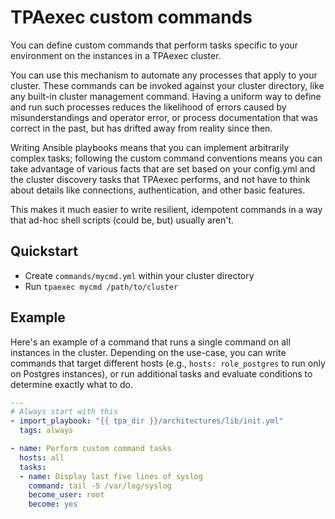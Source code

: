 # TPAexec custom commands

You can define custom commands that perform tasks specific to your
environment on the instances in a TPAexec cluster.

You can use this mechanism to automate any processes that apply to your
cluster. These commands can be invoked against your cluster directory,
like any built-in cluster management command. Having a uniform way to
define and run such processes reduces the likelihood of errors caused by
misunderstandings and operator error, or process documentation that was
correct in the past, but has drifted away from reality since then.

Writing Ansible playbooks means that you can implement arbitrarily
complex tasks; following the custom command conventions means you can
take advantage of various facts that are set based on your config.yml
and the cluster discovery tasks that TPAexec performs, and not have to
think about details like connections, authentication, and other basic
features.

This makes it much easier to write resilient, idempotent commands in a
way that ad-hoc shell scripts (could be, but) usually aren't.

## Quickstart

* Create `commands/mycmd.yml` within your cluster directory
* Run `tpaexec mycmd /path/to/cluster`

## Example

Here's an example of a command that runs a single command on all
instances in the cluster. Depending on the use-case, you can write
commands that target different hosts (e.g., `hosts: role_postgres` to
run only on Postgres instances), or run additional tasks and evaluate
conditions to determine exactly what to do.

```yaml
---
# Always start with this
- import_playbook: "{{ tpa_dir }}/architectures/lib/init.yml"
  tags: always

- name: Perform custom command tasks
  hosts: all
  tasks:
  - name: Display last five lines of syslog
    command: tail -5 /var/log/syslog
    become_user: root
    become: yes
```
